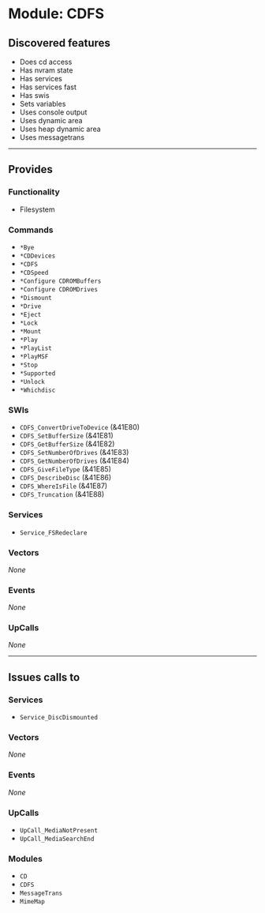 # Module: CDFS

## Discovered features


* Does cd access
* Has nvram state
* Has services
* Has services fast
* Has swis
* Sets variables
* Uses console output
* Uses dynamic area
* Uses heap dynamic area
* Uses messagetrans

---

## Provides

### Functionality


* Filesystem

### Commands


* `*Bye`
* `*CDDevices`
* `*CDFS`
* `*CDSpeed`
* `*Configure CDROMBuffers`
* `*Configure CDROMDrives`
* `*Dismount`
* `*Drive`
* `*Eject`
* `*Lock`
* `*Mount`
* `*Play`
* `*PlayList`
* `*PlayMSF`
* `*Stop`
* `*Supported`
* `*Unlock`
* `*Whichdisc`


### SWIs


* `CDFS_ConvertDriveToDevice` (&41E80)
* `CDFS_SetBufferSize` (&41E81)
* `CDFS_GetBufferSize` (&41E82)
* `CDFS_SetNumberOfDrives` (&41E83)
* `CDFS_GetNumberOfDrives` (&41E84)
* `CDFS_GiveFileType` (&41E85)
* `CDFS_DescribeDisc` (&41E86)
* `CDFS_WhereIsFile` (&41E87)
* `CDFS_Truncation` (&41E88)


### Services


* `Service_FSRedeclare`


### Vectors


*None*


### Events


*None*


### UpCalls


*None*


---

## Issues calls to

### Services


* `Service_DiscDismounted`


### Vectors


*None*


### Events


*None*


### UpCalls


* `UpCall_MediaNotPresent`
* `UpCall_MediaSearchEnd`


### Modules


* `CD`
* `CDFS`
* `MessageTrans`
* `MimeMap`


